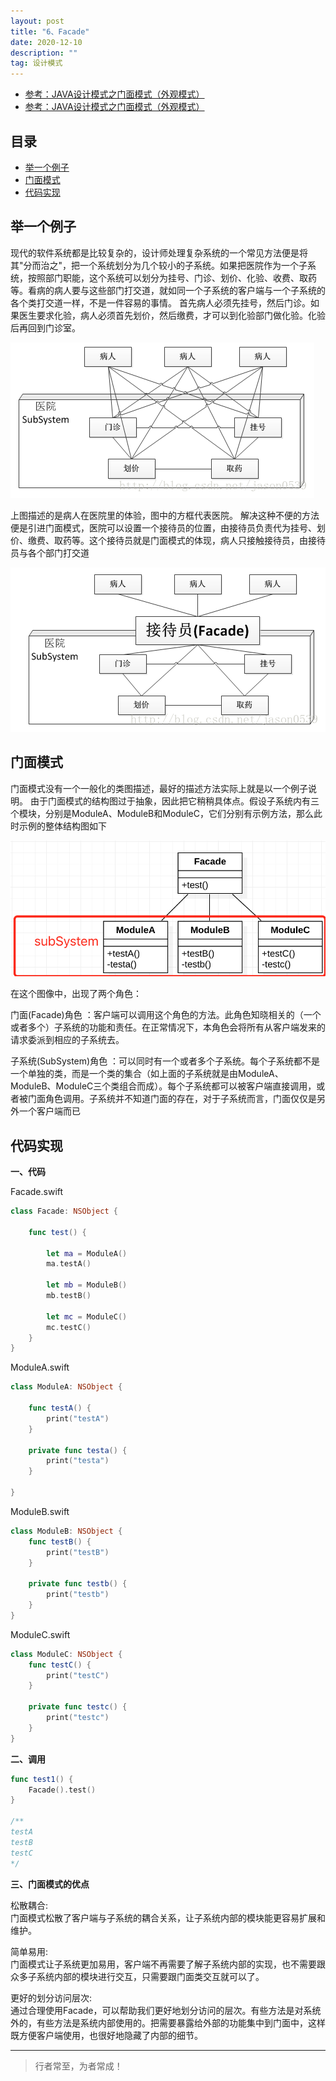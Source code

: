 ```yaml
---
layout: post
title: "6、Facade"
date: 2020-12-10
description: ""
tag: 设计模式
---
```



- [参考：JAVA设计模式之门面模式（外观模式）](https://www.runoob.com/design-pattern/facade-pattern.html)
- [参考：JAVA设计模式之门面模式（外观模式）](https://www.runoob.com/w3cnote/facade-pattern-3.html)




## 目录

* [举一个例子](#content1)
* [门面模式](#content2)
* [代码实现](#content3)



<!-- ************************************************ -->
## <a id="content1"></a>举一个例子

现代的软件系统都是比较复杂的，设计师处理复杂系统的一个常见方法便是将其"分而治之"，把一个系统划分为几个较小的子系统。如果把医院作为一个子系统，按照部门职能，这个系统可以划分为挂号、门诊、划价、化验、收费、取药等。看病的病人要与这些部门打交道，就如同一个子系统的客户端与一个子系统的各个类打交道一样，不是一件容易的事情。
首先病人必须先挂号，然后门诊。如果医生要求化验，病人必须首先划价，然后缴费，才可以到化验部门做化验。化验后再回到门诊室。

<img src="/images/DesignPatterns/facade1.png" alt="img">

上图描述的是病人在医院里的体验，图中的方框代表医院。
解决这种不便的方法便是引进门面模式，医院可以设置一个接待员的位置，由接待员负责代为挂号、划价、缴费、取药等。这个接待员就是门面模式的体现，病人只接触接待员，由接待员与各个部门打交道

<img src="/images/DesignPatterns/facade2.png" alt="img">


<!-- ************************************************ -->
## <a id="content2"></a>门面模式

门面模式没有一个一般化的类图描述，最好的描述方法实际上就是以一个例子说明。
由于门面模式的结构图过于抽象，因此把它稍稍具体点。假设子系统内有三个模块，分别是ModuleA、ModuleB和ModuleC，它们分别有示例方法，那么此时示例的整体结构图如下

<img src="/images/DesignPatterns/facade3.png" alt="img">

在这个图像中，出现了两个角色：

门面(Facade)角色 ：客户端可以调用这个角色的方法。此角色知晓相关的（一个或者多个）子系统的功能和责任。在正常情况下，本角色会将所有从客户端发来的请求委派到相应的子系统去。

子系统(SubSystem)角色 ：可以同时有一个或者多个子系统。每个子系统都不是一个单独的类，而是一个类的集合（如上面的子系统就是由ModuleA、ModuleB、ModuleC三个类组合而成）。每个子系统都可以被客户端直接调用，或者被门面角色调用。子系统并不知道门面的存在，对于子系统而言，门面仅仅是另外一个客户端而已



<!-- ************************************************ -->
## <a id="content3"></a>代码实现

**一、代码**

Facade.swift

```swift
class Facade: NSObject {

    func test() {
        
        let ma = ModuleA()
        ma.testA()
        
        let mb = ModuleB()
        mb.testB()
        
        let mc = ModuleC()
        mc.testC()
    }
}
```

ModuleA.swift

```swift
class ModuleA: NSObject {

    func testA() {
        print("testA")
    }
    
    private func testa() {
        print("testa")
    }

}
```

ModuleB.swift

```swift
class ModuleB: NSObject {
    func testB() {
        print("testB")
    }
    
    private func testb() {
        print("testb")
    }
}
```

ModuleC.swift

```swift
class ModuleC: NSObject {
    func testC() {
        print("testC")
    }
    
    private func testc() {
        print("testc")
    }
}
```

**二、调用**

```swift
func test1() {
    Facade().test()
}

/**
testA
testB
testC
*/
```

**三、门面模式的优点**

松散耦合:     
门面模式松散了客户端与子系统的耦合关系，让子系统内部的模块能更容易扩展和维护。

简单易用:       
门面模式让子系统更加易用，客户端不再需要了解子系统内部的实现，也不需要跟众多子系统内部的模块进行交互，只需要跟门面类交互就可以了。

更好的划分访问层次:      
通过合理使用Facade，可以帮助我们更好地划分访问的层次。有些方法是对系统外的，有些方法是系统内部使用的。把需要暴露给外部的功能集中到门面中，这样既方便客户端使用，也很好地隐藏了内部的细节。


----------
>  行者常至，为者常成！


